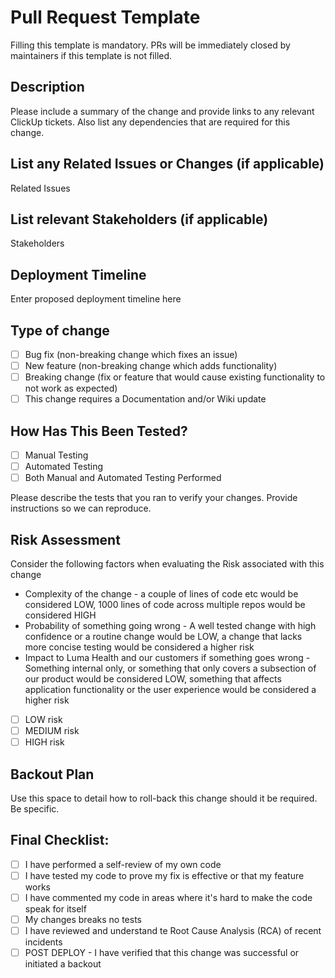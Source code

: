 # Pull Request Template

Filling this template is mandatory. PRs will be immediately closed by maintainers if this template is not filled.

## Description

Please include a summary of the change and provide links to any relevant ClickUp tickets. Also list any dependencies that are required for this change.

## List any Related Issues or Changes (if applicable)

Related Issues

## List relevant Stakeholders (if applicable)

Stakeholders

## Deployment Timeline

Enter proposed deployment timeline here

## Type of change

- [ ] Bug fix (non-breaking change which fixes an issue)
- [ ] New feature (non-breaking change which adds functionality)
- [ ] Breaking change (fix or feature that would cause existing functionality to not work as expected)
- [ ] This change requires a Documentation and/or Wiki update

## How Has This Been Tested?
 
- [ ] Manual Testing
- [ ] Automated Testing
- [ ] Both Manual and Automated Testing Performed

Please describe the tests that you ran to verify your changes. Provide instructions so we can reproduce.

## Risk Assessment

Consider the following factors when evaluating the Risk associated with this change

* Complexity of the change - a couple of lines of code etc would be considered LOW, 1000 lines of code across multiple repos would be considered HIGH
* Probability of something going wrong - A well tested change with high confidence or a routine change would be LOW, a change that lacks more concise testing would be considered a higher risk
* Impact to Luma Health and our  customers if something goes wrong - Something internal only, or something that only covers a subsection of our product would be considered LOW, something that affects application functionality or the user experience would be considered a higher risk

- [ ] LOW risk
- [ ] MEDIUM risk
- [ ] HIGH risk

## Backout Plan

Use this space to detail how to roll-back this change should it be required. Be specific. 

## Final Checklist:

- [ ] I have performed a self-review of my own code
- [ ] I have tested my code to prove my fix is effective or that my feature works
- [ ] I have commented my code in areas where it's hard to make the code speak for itself
- [ ] My changes breaks no tests
- [ ] I have reviewed and understand te Root Cause Analysis (RCA) of recent incidents
- [ ] POST DEPLOY - I have verified that this change was successful or initiated a backout 
